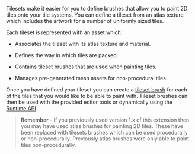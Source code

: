 Tilesets make it easier for you to define brushes that allow you to paint 2D tiles onto
your tile systems. You can define a tileset from an atlas texture which includes the
artwork for a number of uniformly sized tiles.

Each tileset is represented with an asset which:

- Associates the tileset with its atlas texture and material.

- Defines the way in which tiles are packed.

- Contains tileset brushes that are used when painting tiles.

- Manages pre-generated mesh assets for non-procedural tiles.

Once you have defined your tileset you can create a [tileset brush] for each of the tiles
that you would like to be able to paint with. Tileset brushes can then be used with the
provided editor tools or dynamically using the [Runtime API].

>
> **Remember** - If you previously used version 1.x of this extension then you may have
> used atlas brushes for painting 2D tiles. These have been replaced with tilesets brushes
> which can be used procedurally or non-procedurally. Previously atlas brushes were only
> able to paint tiles non-procedurally.
>



[Runtime API]: ./Runtime-Scripting.md
[tileset brush]: ./Tileset-Brushes.md
